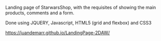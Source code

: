 Landing page of StarwarsShop, with the requisites of showing the main products, comments and a form.

Done using JQUERY, Javascript, HTML5 (grid and flexbox) and CSS3

https://juandemarr.github.io/LandingPage-2DAW/